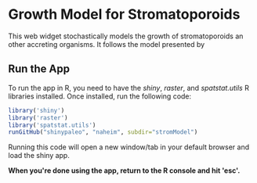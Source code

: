 # Growth Model for Stromatoporoids
This web widget stochastically models the growth of stromatoporoids an other accreting organisms. It follows the model presented by 


## Run the App
To run the app in R, you need to have the *shiny*, *raster*, and *spatstat.utils* R libraries installed. Once installed, run the following code:

````r
library('shiny')
library('raster')
library('spatstat.utils')
runGitHub("shinypaleo", "naheim", subdir="stromModel")
````

Running this code will open a new window/tab in your default browser and load the shiny app. 

**When you're done using the app, return to the R console and hit 'esc'.**